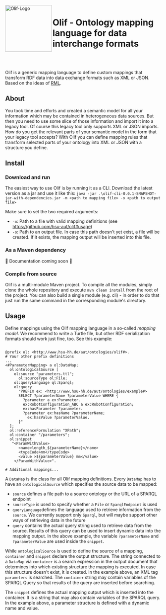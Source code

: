 <img align="left" width=150px src="https://github.com/hsu-aut/olif/blob/documentation/images/images/Olif-Logo.png" alt="Olif-Logo"/>

# Olif - Ontology mapping language for data interchange formats
<br><br>

Olif is a generic mapping language to define custom mappings that transform RDF data into data exchange formats such as XML or JSON. Based on the ideas of [RML](https://rml.io/).

## About
You took time and efforts and created a semantic model for all your information which may be contained in heterogeneous data sources. But then you need to use some slice of those information and import it into a legacy tool. Of course this legacy tool only supports XML or JSON imports. How do you get the relevant parts of your semantic model in the form that your legacy tool accepts? 
With Olif you can define mapping rules that transform selected parts of your ontology into XML or JSON with a structure you define.

## Install

### Download and run
The easiest way to use Olif is by running it as a CLI. Download the latest version as a jar and use it like this:
`java -jar .\olif-cli-0.0.1-SNAPSHOT-jar-with-dependencies.jar -m <path to mapping file> -o <path to output file>`

Make sure to set the two required arguments:
- `-m`: Path to a file with valid mapping definitions (see https://github.com/hsu-aut/olif#usage)
- `-o`: Path to an output file. In case this path doesn't yet exist, a file will be created. If it exists, the mapping output will be inserted into this file.

### As a Maven dependency
🚧 Documentation coming soon 🚧

### Compile from source
Olif is a multi-module Maven project. To compile all the modules, simply clone the whole repository and execute `mvn clean install` from the root of the project.
You can also build a single module (e.g. cli) -  in order to do that just run the same command in the corresponding module's directory.

## Usage
Define mappings using the Olif mapping language in a so-called _mapping model_. We recommend to write a Turtle file, but other RDF serialization formats should work just fine, too. See this example:

```turtle

@prefix ol: <http://www.hsu-hh.de/aut/ontologies/olif#>.
# Your other prefix definitions
...
<#ParameterMapping> a ol:DataMap;
  ol:ontologicalSource [
    ol:source "parameters.ttl";
	  ol:sourceType ol:File;
    ol:queryLanguage ql:Sparql;
    ol:query 
      "PREFIX ex: <http://www.hsu-hh.de/aut/ontologies/example#> 
      SELECT ?parameterName ?parameterValue WHERE {
        ?parameter a ex:Parameter.
        ex:RobotConfiguration_ABC a ex:RobotConfiguration;
        ex:hasParameter ?parameter.
        ?parameter ex:hasName ?parameterName;
          ex:hasValue ?parameterValue.
      }"
  ];
  ol:referenceFormulation "XPath";
  ol:container "/parameters";
  ol:snippet 
   "<ParamWithValue>
      <name>length_${parameterName}</name>
      <typeCode>mm</typeCode>
      <value >${parameterValue} mm</value>
    </ParamWithValue>".
    
# Additional mappings...
```

A `DataMap` is the class for all Olif mapping definitions. Every `DataMap` has to have an `ontologicalSource` which specifies the source data to be mapped:
- `source` defines a file path to a source ontology or the URL of a SPARQL endpoint
- `sourceType` is used to specify whether a `File` or `SparqlEndpoint` is used
- `queryLanguage`defines the language used to retrieve information from the `source`. We currently support only `Sparql`, but will maybe support other ways of retrieving data in the future
- `query` contains the actual query string used to retrieve data from the source. Results of this query can be used to insert dynamic data into the mapping output. In the above example, the variable `?parameterName` and `?parameterValue` are used inside the `snippet`.

While `ontologicalSource` is used to define the source of a mapping, `container` and `snippet` declare the output structure. The string connected to a `DataMap` via `container` is a search expression in the output document that determines into which existing structure the mapping is executed. In case this structure doesn't exist, it is created. In the example above, an XML tag `parameters` is searched. The `container` string may contain variables of the SPARQL Query so that results of the query are inserted before searching.

The `snippet` defines the actual mapping output which is inserted into the container. It is a string that may also contain variables of the SPARQL query. In the example above, a parameter structure is defined with a dynamic name and value.
